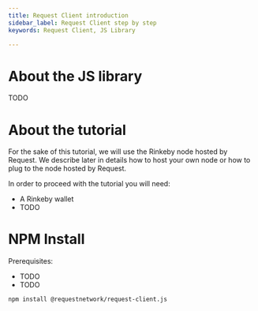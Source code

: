 ```yaml
---
title: Request Client introduction
sidebar_label: Request Client step by step
keywords: Request Client, JS Library

---
```


# About the JS library

TODO

# About the tutorial
For the sake of this tutorial, we will use the Rinkeby node hosted by Request. We describe later in details how to host your own node or how to plug to the node hosted by Request.

In order to proceed with the tutorial you will need:
* A Rinkeby wallet
* TODO

# NPM Install

Prerequisites:
* TODO
* TODO

```shell
npm install @requestnetwork/request-client.js
```

